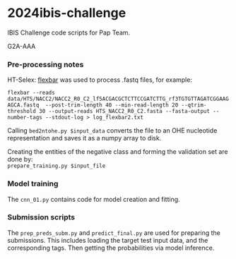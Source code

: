 # 2024ibis-challenge
IBIS Challenge code scripts for Pap Team.

G2A-AAA


### Pre-processing notes
HT-Selex: [flexbar](https://github.com/seqan/flexbar) was used to process .fastq files, for example:

`flexbar --reads data/HTS/NACC2/NACC2_R0_C2_lf5ACGACGCTCTTCCGATCTTG_rf3TGTGTTAGATCGGAAGAGCA.fastq  --post-trim-length 40 --min-read-length 20 --qtrim-threshold 30 --output-reads HTS_NACC2_R0_C2.fasta --fasta-output --number-tags --stdout-log > log_flexbar2.txt`

Calling `bed2ntohe.py $input_data` converts the file to an OHE nucleotide representation and saves it as a numpy array to disk.

Creating the entities of the negative class and forming the validation set are done by:<br>`prepare_training.py $input_file`

### Model training
The `cnn_01.py` contains code for model creation and fitting. 

### Submission scripts
The `prep_preds_subm.py` and `predict_final.py` are used for preparing the submissions.
This includes loading the target test input data, and the corresponding tags. Then getting
the probabilities via model inference.